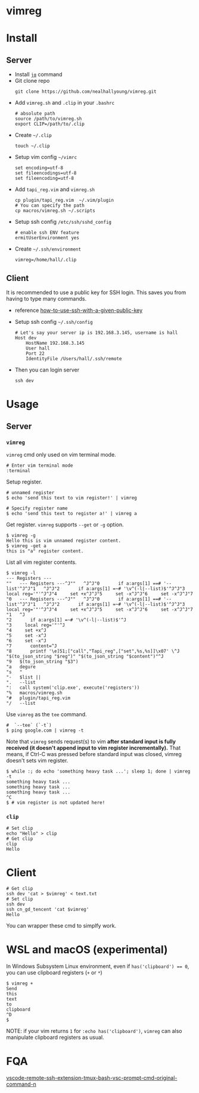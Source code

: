 # vimreg

# Install

## Server

- Install [`jq`](https://stedolan.github.io/jq/) command
- Git clone repo
    ```
    git clone https://github.com/nealhallyoung/vimreg.git
    ```
- Add `vimreg.sh` and `.clip` in your `.bashrc`
    ```
    # absolute path
    source /path/to/vimreg.sh
    export CLIP=/path/to/.clip
    ```
- Create `~/.clip`
    ```
    touch ~/.clip
    ```
- Setup vim config `~/vimrc`
    ```
    set encoding=utf-8         
    set fileencodings=utf-8    
    set fileencoding=utf-8     
    ```
- Add `tapi_reg.vim` and `vimreg.sh`
    ```
    cp plugin/tapi_reg.vim  ~/.vim/plugin
    # You can specify the path
    cp macros/vimreg.sh ~/.scripts
    ```
- Setup ssh config `/etc/ssh/sshd_config`
    ```
    # enable ssh ENV feature
    ermitUserEnvironment yes
    ```
- Create `~/.ssh/environment`
    ```
    vimreg=/home/hall/.clip
    ```

## Client

It is recommended to use a public key for SSH login. 
This saves you from having to type many commands.

- reference [how-to-use-ssh-with-a-given-public-key](https://superuser.com/questions/543405/how-to-use-ssh-with-a-given-public-key)
- Setup ssh config `~/.ssh/config`

    ```
    # Let's say your server ip is 192.168.3.145, username is hall
    Host dev
        HostName 192.168.3.145
        User hall
        Port 22
        IdentityFile /Users/hall/.ssh/remote
    ```
- Then you can login server 
    ```
    ssh dev
    ```
# Usage 
## Server
### `vimreg`

`vimreg` cmd only used on vim terminal mode.

```
# Enter vim terminal mode
:terminal
```

Setup register.
```
# unnamed register
$ echo 'send this text to vim register!' | vimreg

# Specify register name
$ echo 'send this text to register a!' | vimreg a
```

Get register. `vimreg` supports `--get` or `-g` option.

```
$ vimreg -g
Hello this is vim unnamed register content.
$ vimreg -get a
this is "a" register content.
```


List all vim register contents.

```
$ vimreg -l
--- Registers ---
""   --- Registers ---^J""   ^J^J"0       if a:args[1] ==# '--list'^J^J"1   ^J^J"2       if a:args[1] =~# '\v^(-l|--list)$'^J^J"3     local reg='"'^J^J"4     set +x^J^J"5     set -x^J^J"6     set -x^J^J"7  
"0   --- Registers ---^J""   ^J^J"0       if a:args[1] ==# '--list'^J^J"1   ^J^J"2       if a:args[1] =~# '\v^(-l|--list)$'^J^J"3     local reg='"'^J^J"4     set +x^J^J"5     set -x^J^J"6     set -x^J^J"7  
"1   ^J
"2       if a:args[1] =~# '\v^(-l|--list)$'^J
"3     local reg='"'^J
"4     set +x^J
"5     set -x^J
"6     set -x^J
"7       content=^J
"8       printf '\e]51;["call","Tapi_reg",["set",%s,%s]]\x07' \^J        "$(to_json_string "$reg")" "$(to_json_string "$content")"^J
"9   $(to_json_string "$3")
"a   degure
"s   "
"-   $list || 
".   --list
":   call system('clip.exe', execute('registers'))
"%   macros/vimreg.sh
"#   plugin/tapi_reg.vim
"/   --list
```

Use `vimreg` as the `tee` command.

```
#  `--tee` (`-t`) 
$ ping google.com | vimreg -t
```

Note that `vimreg` sends request(s) to vim **after standard input is fully
received (it doesn't append input to vim register incrementally).**
That means, if Ctrl-C was pressed before standard input was closed, vimreg
doesn't sets vim register.

```
$ while :; do echo 'something heavy task ...'; sleep 1; done | vimreg -t
something heavy task ...
something heavy task ...
something heavy task ...
^C
$ # vim register is not updated here!
```

### `clip`

```
# Set clip
echo "Hello" > clip
# Get clip 
clip
Hello 
```

# Client

```
# Get clip
ssh dev 'cat > $vimreg' < text.txt
# Set clip
ssh dev 
ssh cn_gd_tencent 'cat $vimreg'
Hello
```

You can wrapper these cmd to simplfy work.

# WSL and macOS (experimental)

In Windows Subsystem Linux environment, even if `has('clipboard') == 0`, you can use clipboard registers (`+` or `*`)

```
$ vimreg +
Send
this
text
to
clipboard
^D
$
```

NOTE: if your vim returns `1` for `:echo has('clipboard')`, `vimreg` can also manipulate clipboard registers as usual.

# FQA

[vscode-remote-ssh-extension-tmux-bash-vsc-prompt-cmd-original-command-n](https://stackoverflow.com/questions/73421978/vscode-remote-ssh-extension-tmux-bash-vsc-prompt-cmd-original-command-n)
